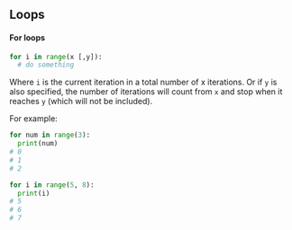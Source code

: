 ## Loops

#### For loops
```python
for i in range(x [,y]):
  # do something
```
Where `i` is the current iteration in a total number of x iterations. Or if `y` is also specified, the number of iterations will count from `x` and stop when it reaches `y` (which will not be included).

For example:

```python
for num in range(3):
  print(num)
# 0
# 1
# 2

for i in range(5, 8):
  print(i)
# 5
# 6
# 7
```
